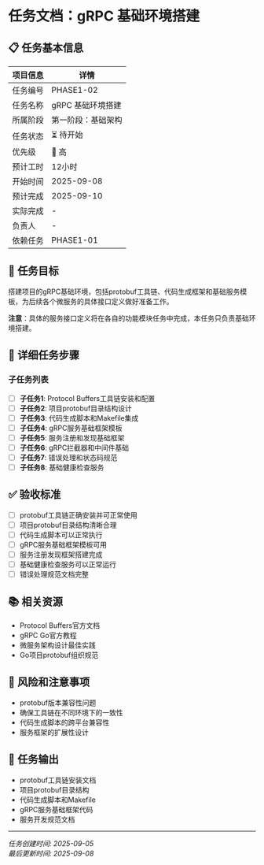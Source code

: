 ﻿# 任务文档：gRPC 基础环境搭建

## 📋 任务基本信息

| 项目信息 | 详情 |
|---------|------|
| 任务编号 | PHASE1-02 |
| 任务名称 | gRPC 基础环境搭建 |
| 所属阶段 | 第一阶段：基础架构 |
| 任务状态 | ⏳ 待开始 |
| 优先级 | 🔴 高 |
| 预计工时 | 12小时 |
| 开始时间 | 2025-09-08 |
| 预计完成 | 2025-09-10 |
| 实际完成 | - |
| 负责人 | - |
| 依赖任务 | PHASE1-01 |

## 🎯 任务目标

搭建项目的gRPC基础环境，包括protobuf工具链、代码生成框架和基础服务模板，为后续各个微服务的具体接口定义做好准备工作。

**注意**：具体的服务接口定义将在各自的功能模块任务中完成，本任务只负责基础环境搭建。

## 📝 详细任务步骤

### 子任务列表

- [ ] **子任务1**: Protocol Buffers工具链安装和配置
- [ ] **子任务2**: 项目protobuf目录结构设计
- [ ] **子任务3**: 代码生成脚本和Makefile集成
- [ ] **子任务4**: gRPC服务基础框架模板
- [ ] **子任务5**: 服务注册和发现基础框架
- [ ] **子任务6**: gRPC拦截器和中间件基础
- [ ] **子任务7**: 错误处理和状态码规范
- [ ] **子任务8**: 基础健康检查服务

## ✅ 验收标准

- [ ] protobuf工具链正确安装并可正常使用
- [ ] 项目protobuf目录结构清晰合理
- [ ] 代码生成脚本可以正常执行
- [ ] gRPC服务基础框架模板可用
- [ ] 服务注册发现框架搭建完成
- [ ] 基础健康检查服务可以正常运行
- [ ] 错误处理规范文档完整

## 📚 相关资源

- Protocol Buffers官方文档
- gRPC Go官方教程
- 微服务架构设计最佳实践
- Go项目protobuf组织规范

## 🚨 风险和注意事项

- protobuf版本兼容性问题
- 确保工具链在不同环境下的一致性
- 代码生成脚本的跨平台兼容性
- 服务框架的扩展性设计

## 📄 任务输出

- protobuf工具链安装文档
- 项目protobuf目录结构
- 代码生成脚本和Makefile
- gRPC服务基础框架代码
- 服务开发规范文档

---

*任务创建时间: 2025-09-05*  
*最后更新时间: 2025-09-08*
